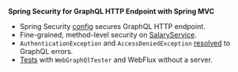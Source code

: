 **Spring Security for GraphQL HTTP Endpoint with Spring MVC**

 - Spring Security [config](src/main/java/io/spring/sample/graphql/SecurityConfig.java) secures GraphQL HTTP endpoint.
 - Fine-grained, method-level security on [SalaryService](src/main/java/io/spring/sample/graphql/SalaryService.java).
 - `AuthenticationException` and `AccessDeniedException` [resolved](src/test/java/io/spring/sample/graphql/SampleApplicationTests.java) to GraphQL errors.
 - [Tests](src/test/java/io/spring/sample/graphql/SampleApplicationTests.java) with `WebGraphQlTester` and WebFlux without a server.